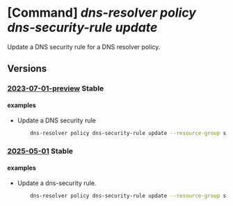 # [Command] _dns-resolver policy dns-security-rule update_

Update a DNS security rule for a DNS resolver policy.

## Versions

### [2023-07-01-preview](/Resources/mgmt-plane/L3N1YnNjcmlwdGlvbnMve30vcmVzb3VyY2Vncm91cHMve30vcHJvdmlkZXJzL21pY3Jvc29mdC5uZXR3b3JrL2Ruc3Jlc29sdmVycG9saWNpZXMve30vZG5zc2VjdXJpdHlydWxlcy97fQ==/2023-07-01-preview.xml) **Stable**

<!-- mgmt-plane /subscriptions/{}/resourcegroups/{}/providers/microsoft.network/dnsresolverpolicies/{}/dnssecurityrules/{} 2023-07-01-preview -->

#### examples

- Update a DNS security rule
    ```bash
        dns-resolver policy dns-security-rule update --resource-group sampleResourceGroup --policy-name sampleDnsResolverPolicy --rule-name sampleDnsSecurityRule --location westus2 --tags "{key2:value2}" --priority 100 --action "{action-type:Block,block-response-code:SERVFAIL}" --domain-lists "[{id:/subscriptions/abdd4249-9f34-4cc6-8e42-c2e32110603e/resourceGroups/sampleResourceGroup/providers/Microsoft.Network/dnsResolverDomainLists/sampleDnsResolverDomainList}]" --rule-state Disabled
    ```

### [2025-05-01](/Resources/mgmt-plane/L3N1YnNjcmlwdGlvbnMve30vcmVzb3VyY2Vncm91cHMve30vcHJvdmlkZXJzL21pY3Jvc29mdC5uZXR3b3JrL2Ruc3Jlc29sdmVycG9saWNpZXMve30vZG5zc2VjdXJpdHlydWxlcy97fQ==/2025-05-01.xml) **Stable**

<!-- mgmt-plane /subscriptions/{}/resourcegroups/{}/providers/microsoft.network/dnsresolverpolicies/{}/dnssecurityrules/{} 2025-05-01 -->

#### examples

- Update a dns-security rule.
    ```bash
        dns-resolver policy dns-security-rule update --resource-group sampleResourceGroup --policy-name sampleDnsResolverPolicy --dns-security-rule-name sampleDnsSecurityRule --location westus2 --tags "{key1:value1}" --priority 100 --action "{action-type:Block}" --domain-lists "[{id:/subscriptions/abdd4249-9f34-4cc6-8e42-c2e32110603e/resourceGroups/sampleResourceGroup/providers/Microsoft.Network/dnsResolverDomainLists/sampleDnsResolverDomainList}]" --rule-state Enabled
    ```
